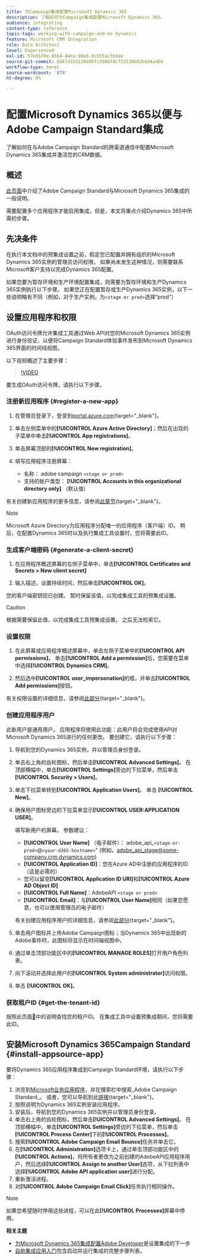 ```yaml
---
title: 为Campaign集成配置Microsoft Dynamics 365
description: 了解如何为Campaign集成配置Microsoft Dynamics 365。
audience: integrating
content-type: reference
topic-tags: working-with-campaign-and-ms-dynamics
feature: Microsoft CRM Integration
role: Data Architect
level: Experienced
exl-id: 57e85f8e-65b4-44ea-98e6-0c555acf6dee
source-git-commit: 6947d163119dd6fc5966fdc723530b02bdd4a469
workflow-type: tm+mt
source-wordcount: '879'
ht-degree: 0%

---
```


# 配置Microsoft Dynamics 365以便与Adobe Campaign Standard集成

了解如何在与Adobe Campaign Standard的跨渠道通信中配置Microsoft Dynamics 365集成并激活您的CRM数据。

## 概述

[此页面](../../integrating/using/d365-acs-get-started.md)中介绍了Adobe Campaign Standard与Microsoft Dynamics 365集成的一般说明。

需要配置多个应用程序才能启用集成，但是，本文将重点介绍Dynamics 365中所需的步骤。

## 先决条件

在执行本文档中的预集成设置之前，假定您已配置并拥有组织的Microsoft Dynamics 365实例的管理员访问权限。  如果尚未发生这种情况，则需要联系Microsoft客户支持以完成Dynamics 365配置。

如果您要为暂存环境和生产环境配置集成，则需要为暂存环境和生产Dynamics 365实例执行以下步骤。 如果您正在配置暂存或生产Dynamics 365实例，以下一些说明略有不同（例如，对于生产实例，为`<stage or prod>`选择“prod”）

## 设置应用程序和权限

OAuth访问令牌允许集成工具通过Web API对您的Microsoft Dynamics 365实例进行身份验证，以便将Campaign Standard体验事件发布到Microsoft Dynamics 365界面的时间线视图。

以下视频概述了主要步骤：

>[!VIDEO](https://video.tv.adobe.com/v/34833?captions=chi_hans)

要生成OAuth访问令牌，请执行以下步骤。

### 注册新应用程序 {#register-a-new-app}

1. 在管理员登录下，登录到[portal.azure.com](https://portal.azure.com){target="_blank"}。

1. 单击左侧菜单中的&#x200B;**[!UICONTROL Azure Active Directory]**；然后在出现的子菜单中单击&#x200B;**[!UICONTROL App registrations]**。

1. 单击屏幕顶部的&#x200B;**[!UICONTROL New registration]**。

1. 填写应用程序注册屏幕：

   * 名称： adobe campaign `<stage or prod>`
   * 支持的帐户类型： **[!UICONTROL Accounts in this organizational directory only]** （默认值）

有关创建新应用程序的更多信息，请参阅[此章节](https://docs.microsoft.com/en-us/azure/active-directory/develop/quickstart-register-app){target="_blank"}。

>[!NOTE]
>
>Microsoft Azure Directory为应用程序分配唯一的应用程序（客户端）ID。 稍后，在配置Dynamics 365时以及执行集成工具设置时，您将需要此ID。

### 生成客户端密码 {#generate-a-client-secret}

1. 在应用程序概述屏幕的左侧子菜单中，单击&#x200B;**[!UICONTROL Certificates and Secrets > New client secret]**

1. 输入描述，设置持续时间，然后单击&#x200B;**[!UICONTROL OK]**。

您的客户端密钥现已创建。 暂时保留该值，以完成集成工具的预集成设置。

>[!CAUTION]
>
>根据需要保留此值，以完成集成工具预集成设置。 之后无法检索它。


### 设置权限

1. 在此屏幕或应用程序概述屏幕中，单击左侧子菜单中的&#x200B;**[!UICONTROL API permissions]**。  单击&#x200B;**[!UICONTROL Add a permission]**&#x200B;后，您需要在菜单中选择&#x200B;**[!UICONTROL Dynamics CRM]**。

1. 然后选中&#x200B;**[!UICONTROL user_impersonation]**&#x200B;的框，并单击&#x200B;**[!UICONTROL Add permissions]**&#x200B;按钮。

有关权限设置的详细信息，请参阅[此部分](https://docs.microsoft.com/en-us/azure/active-directory/develop/quickstart-configure-app-access-web-apis#add-permissions-to-access-web-apis){target="_blank"}。

### 创建应用程序用户

此新用户是通用用户。 应用程序将使用此功能：此用户将会完成使用API对Microsoft Dynamics 365进行的任何更改。 要创建它，请执行以下步骤：

1. 导航到您的Dynamics 365实例，并以管理员身份登录。

1. 单击右上角的齿轮图标，然后单击&#x200B;**[!UICONTROL Advanced Settings]**。 在顶部横幅中，单击&#x200B;**[!UICONTROL Settings]**&#x200B;旁边的下拉菜单，然后单击&#x200B;**[!UICONTROL Security > Users]**。

1. 单击下拉菜单转到&#x200B;**[!UICONTROL Application Users]**。 单击 **[!UICONTROL New]**。

1. 确保用户图标旁边的下拉菜单显示&#x200B;**[!UICONTROL USER:APPLICATION USER]**。

   填写新用户的屏幕。  参数建议：

   * **[!UICONTROL User Name]** （电子邮件）： adobe_api_`<stage-or-prod>`@`<your-d365-hostname>`&quot; (例如，adobe_api_stage@some-company.crm.dynamics.com)
   * **[!UICONTROL Application ID]**：您在Azure AD中注册的应用程序的ID（这是必需的）
   * 您可以留空&#x200B;**[!UICONTROL Application ID URI]**&#x200B;和&#x200B;**[!UICONTROL Azure AD Object ID]**
   * **[!UICONTROL Full Name]**：AdobeAPI `<stage or prod>`
   * **[!UICONTROL Email]**：与&#x200B;**[!UICONTROL User Name]**&#x200B;相同（如果您愿意，也可以使用管理员的电子邮件）

   有关创建应用程序用户的详细信息，请参阅[此部分](https://docs.microsoft.com/en-gb/power-platform/admin/create-users-assign-online-security-roles#create-an-application-user){target="_blank"}。

1. 单击用户图标并上传Adobe Campaign图标；当Dynamics 365中出现新的Adobe事件时，此图标将显示在时间轴视图中。

1. 通过单击顶部功能区中的&#x200B;**[!UICONTROL MANAGE ROLES]**&#x200B;打开用户角色列表。

1. 向下滚动并选择此用户的&#x200B;**[!UICONTROL System administrator]**&#x200B;访问权限。

1. 单击 **[!UICONTROL OK]**。

### 获取租户ID {#get-the-tenant-id}

按照此页面[&#128279;](https://docs.microsoft.com/en-us/onedrive/find-your-office-365-tenant-id)中的说明查找您的租户ID。  在集成工具中设置预集成期间，您将需要此ID。

## 安装Microsoft Dynamics 365Campaign Standard {#install-appsource-app}

要将Dynamics 365应用程序集成到Campaign Standard环境，请执行以下步骤：

1. 浏览到[Microsoft业务应用程序](https://appsource.microsoft.com/en-us/marketplace/apps)，并在搜索栏中搜索_Adobe Campaign Standard_。
或者，您可以导航到此[链接](https://appsource.microsoft.com/en-us/product/dynamics-365/adobe.adobe_campaign_d365?tab=Overview){target="_blank"}。
1. 按照说明为Dynamics 365实例安装应用程序。
1. 安装后，导航到您的Dynamics 365实例并以管理员身份登录。
1. 单击右上角的齿轮图标，然后单击&#x200B;**[!UICONTROL Advanced Settings]**。 在顶部横幅中，单击&#x200B;**[!UICONTROL Settings]**&#x200B;旁边的下拉菜单，然后单击&#x200B;**[!UICONTROL Process Center]**&#x200B;下的&#x200B;**[!UICONTROL Processes]**。
1. 搜索&#x200B;**[!UICONTROL Adobe Campaign Email Bounce]**&#x200B;任务并单击它。
1. 在&#x200B;**[!UICONTROL Administration]**&#x200B;选项卡上，通过单击顶部功能区中的&#x200B;**[!UICONTROL Actions]**，将所有者更改为之前创建的AdobeAPI应用程序用户，然后选择&#x200B;**[!UICONTROL Assign to another User]**&#x200B;选项，从下拉列表中选择&#x200B;**[!UICONTROL Adobe API application user]**&#x200B;进行分配。
1. 重新激活进程。
1. 对&#x200B;**[!UICONTROL Adobe Campaign Email Click]**&#x200B;任务执行相同操作。

>[!NOTE]
>
>如果您希望随时停用这些进程，可以在此&#x200B;**[!UICONTROL Processes]**&#x200B;屏幕中停用。

**相关主题**

* [为Microsoft Dynamics 365集成配置Adobe Developer](../../integrating/using/d365-acs-configure-adobe-io.md)是设置集成的下一步
* [自助集成应用入门](../../integrating/using/d365-acs-self-service-app-quick-start-guide.md)包含启动并运行集成的完整步骤列表。
